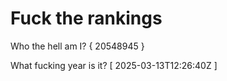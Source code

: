 # Fuck the rankings

Who the hell am I?
{ 20548945 }

What fucking year is it?
[ 2025-03-13T12:26:40Z ]
